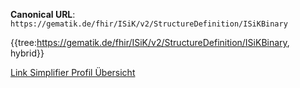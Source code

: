 **Canonical URL**: ```https://gematik.de/fhir/ISiK/v2/StructureDefinition/ISiKBinary```

{{tree:https://gematik.de/fhir/ISiK/v2/StructureDefinition/ISiKBinary, hybrid}}

[Link Simplifier Profil Übersicht](https://gematik.de/fhir/ISiK/v2/StructureDefinition/ISiKBinary)
